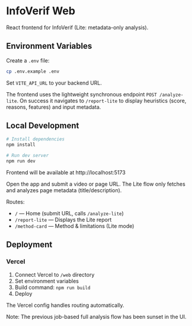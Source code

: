# InfoVerif Web

React frontend for InfoVerif (Lite: metadata-only analysis).

## Environment Variables

Create a `.env` file:

```bash
cp .env.example .env
```

Set `VITE_API_URL` to your backend URL.

The frontend uses the lightweight synchronous endpoint `POST /analyze-lite`.
On success it navigates to `/report-lite` to display heuristics (score, reasons, features) and input metadata.

## Local Development

```bash
# Install dependencies
npm install

# Run dev server
npm run dev
```

Frontend will be available at http://localhost:5173

Open the app and submit a video or page URL. The Lite flow only fetches and analyzes page metadata (title/description).

Routes:

- `/` — Home (submit URL, calls `/analyze-lite`)
- `/report-lite` — Displays the Lite report
- `/method-card` — Method & limitations (Lite mode)

## Deployment

### Vercel

1. Connect Vercel to `/web` directory
2. Set environment variables
3. Build command: `npm run build`
4. Deploy

The Vercel config handles routing automatically.

Note: The previous job-based full analysis flow has been sunset in the UI.

